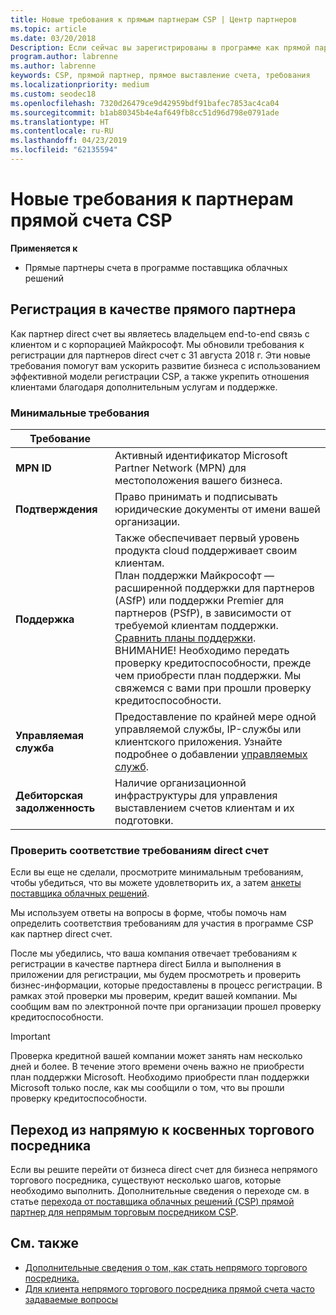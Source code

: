 ```yaml
---
title: Новые требования к прямым партнерам CSP | Центр партнеров
ms.topic: article
ms.date: 03/20/2018
Description: Если сейчас вы зарегистрированы в программе как прямой партнер CSP, рекомендуем вам подготовиться к обеспечить соблюдение этих требований службы и обновленную поддержку.
program.author: labrenne
ms.author: labrenne
keywords: CSP, прямой партнер, прямое выставление счета, требования
ms.localizationpriority: medium
ms.custom: seodec18
ms.openlocfilehash: 7320d26479ce9d42959bdf91bafec7853ac4ca04
ms.sourcegitcommit: b1ab80345b4e4af649fb8cc51d96d798e0791ade
ms.translationtype: HT
ms.contentlocale: ru-RU
ms.lasthandoff: 04/23/2019
ms.locfileid: "62135594"
---
```

# <a name="csp-direct-bill-partner-new-requirements"></a>Новые требования к партнерам прямой счета CSP

**Применяется к**

- Прямые партнеры счета в программе поставщика облачных решений

## <a name="enroll-as-a-direct-partner"></a>Регистрация в качестве прямого партнера

Как партнер direct счет вы являетесь владельцем end-to-end связь с клиентом и с корпорацией Майкрософт. Мы обновили требования к регистрации для партнеров direct счет с 31 августа 2018 г. Эти новые требования помогут вам ускорить развитие бизнеса с использованием эффективной модели регистрации CSP, а также укрепить отношения клиентами благодаря дополнительным услугам и поддержке.

### <a name="minimum-requirements"></a>Минимальные требования

|**Требование**|                             |
|--------------------------------|--------------------------------------------------------------|
|**MPN ID**   |Активный идентификатор Microsoft Partner Network (MPN) для местоположения вашего бизнеса.    |
|**Подтверждения**   |Право принимать и подписывать юридические документы от имени вашей организации.|
|**Поддержка**   |Также обеспечивает первый уровень продукта cloud поддерживает своим клиентам. <br>План поддержки Майкрософт — расширенной поддержки для партнеров (ASfP) или поддержки Premier для партнеров (PSfP), в зависимости от требуемой клиентам поддержки. [Сравнить планы поддержки](https://partner.microsoft.com/en-US/support/partnersupport).<br> ВНИМАНИЕ! Необходимо передать проверку кредитоспособности, прежде чем приобрести план поддержки. Мы свяжемся с вами при прошли проверку кредитоспособности. |
|**Управляемая служба**   |Предоставление по крайней мере одной управляемой службы, IP-службы или клиентского приложения. Узнайте подробнее о добавлении [управляемых служб](https://partner.microsoft.com/en-US/business-opportunities/managed-services-provider).|
|**Дебиторская задолженность** |Наличие организационной инфраструктуры для управления выставлением счетов клиентам и их подготовки.

### <a name="verify-direct-bill-eligibility"></a>Проверить соответствие требованиям direct счет

Если вы еще не сделали, просмотрите минимальным требованиям, чтобы убедиться, что вы можете удовлетворить их, а затем [анкеты поставщика облачных решений](https://partner.microsoft.com/cloud-solution-provider/assessment).

Мы используем ответы на вопросы в форме, чтобы помочь нам определить соответствия требованиям для участия в программе CSP как партнер direct счет.

После мы убедились, что ваша компания отвечает требованиям к регистрации в качестве партнера direct Билла и выполнения в приложении для регистрации, мы будем просмотреть и проверить бизнес-информации, которые предоставлены в процесс регистрации. В рамках этой проверки мы проверим, кредит вашей компании. Мы сообщим вам по электронной почте при организации прошел проверку кредитоспособности.

>[!IMPORTANT]
>Проверка кредитной вашей компании может занять нам несколько дней и более. В течение этого времени очень важно не приобрести план поддержки Microsoft. Необходимо приобрести план поддержки Microsoft только после, как мы сообщили о том, что вы прошли проверку кредитоспособности.

## <a name="transition-from-direct-to-indirect-reseller"></a>Переход из напрямую к косвенных торгового посредника

Если вы решите перейти от бизнеса direct счет для бизнеса непрямого торгового посредника, существуют несколько шагов, которые необходимо выполнить. Дополнительные сведения о переходе см. в статье [перехода от поставщика облачных решений (CSP) прямой партнер для непрямым торговым посредником CSP](transition-direct-to-indirect.md). 

## <a name="see-also"></a>См. также

- [Дополнительные сведения о том, как стать непрямого торгового посредника.](https://assetsprod.microsoft.com/csp-directbill-to-indirect-transition.pdf)
- [Для клиента непрямого торгового посредника прямой счета часто задаваемые вопросы](https://assetsprod.microsoft.com/mpn/direct-bill-partner-faq.pdf)
